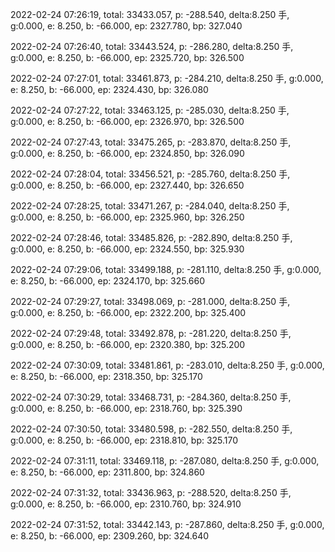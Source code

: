 2022-02-24 07:26:19, total: 33433.057, p: -288.540, delta:8.250 手, g:0.000, e: 8.250, b: -66.000, ep: 2327.780, bp: 327.040

2022-02-24 07:26:40, total: 33443.524, p: -286.280, delta:8.250 手, g:0.000, e: 8.250, b: -66.000, ep: 2325.720, bp: 326.500

2022-02-24 07:27:01, total: 33461.873, p: -284.210, delta:8.250 手, g:0.000, e: 8.250, b: -66.000, ep: 2324.430, bp: 326.080

2022-02-24 07:27:22, total: 33463.125, p: -285.030, delta:8.250 手, g:0.000, e: 8.250, b: -66.000, ep: 2326.970, bp: 326.500

2022-02-24 07:27:43, total: 33475.265, p: -283.870, delta:8.250 手, g:0.000, e: 8.250, b: -66.000, ep: 2324.850, bp: 326.090

2022-02-24 07:28:04, total: 33456.521, p: -285.760, delta:8.250 手, g:0.000, e: 8.250, b: -66.000, ep: 2327.440, bp: 326.650

2022-02-24 07:28:25, total: 33471.267, p: -284.040, delta:8.250 手, g:0.000, e: 8.250, b: -66.000, ep: 2325.960, bp: 326.250

2022-02-24 07:28:46, total: 33485.826, p: -282.890, delta:8.250 手, g:0.000, e: 8.250, b: -66.000, ep: 2324.550, bp: 325.930

2022-02-24 07:29:06, total: 33499.188, p: -281.110, delta:8.250 手, g:0.000, e: 8.250, b: -66.000, ep: 2324.170, bp: 325.660

2022-02-24 07:29:27, total: 33498.069, p: -281.000, delta:8.250 手, g:0.000, e: 8.250, b: -66.000, ep: 2322.200, bp: 325.400

2022-02-24 07:29:48, total: 33492.878, p: -281.220, delta:8.250 手, g:0.000, e: 8.250, b: -66.000, ep: 2320.380, bp: 325.200

2022-02-24 07:30:09, total: 33481.861, p: -283.010, delta:8.250 手, g:0.000, e: 8.250, b: -66.000, ep: 2318.350, bp: 325.170

2022-02-24 07:30:29, total: 33468.731, p: -284.360, delta:8.250 手, g:0.000, e: 8.250, b: -66.000, ep: 2318.760, bp: 325.390

2022-02-24 07:30:50, total: 33480.598, p: -282.550, delta:8.250 手, g:0.000, e: 8.250, b: -66.000, ep: 2318.810, bp: 325.170

2022-02-24 07:31:11, total: 33469.118, p: -287.080, delta:8.250 手, g:0.000, e: 8.250, b: -66.000, ep: 2311.800, bp: 324.860

2022-02-24 07:31:32, total: 33436.963, p: -288.520, delta:8.250 手, g:0.000, e: 8.250, b: -66.000, ep: 2310.760, bp: 324.910

2022-02-24 07:31:52, total: 33442.143, p: -287.860, delta:8.250 手, g:0.000, e: 8.250, b: -66.000, ep: 2309.260, bp: 324.640